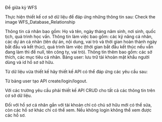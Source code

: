 Đề giữa kỳ WFS

Thực hiện thiết kế cơ sở dữ liệu để đáp ứng những thông tin sau: Check the image WFS_Database_Relationship

Thông tin cá nhân bao gồm: Họ và tên, ngày tháng năm sinh, nơi sinh, quốc tịch, quá trình học vấn.
Thông tin làm việc bao gồm: các kỹ năng cá nhân, các dự án cá nhân (tên dự án, nội dung, vai trò và thời gian hoàn thành ngày bắt đầu và kết thúc), quá trình làm việc (thời gian bắt đầu kết thúc nếu vẫn đang làm thì để null, tên công ty, vai trò).
Thông tin thêm bao gồm: các sở thích, các mục tiêu cá nhân.
Bảng user: lưu trữ tài khoản mật khẩu người dùng và id hồ sơ sở hữu.

Từ dữ liệu vừa thiết kế hãy thiết kế API có thể đáp ứng các yêu cầu sau:

Từ bảng user tạo API create/login/logout.

Với các trường yêu cầu phải thiết kế API CRUD cho tất cả các thông tin trên cơ sở dữ liệu.

Đối với hồ sơ cá nhân gắn với tài khoản chỉ có chủ sở hữu mới có thể sửa, còn các hồ sơ khác chỉ có thể xem. Nếu không login không thể xem được các hồ sơ.
